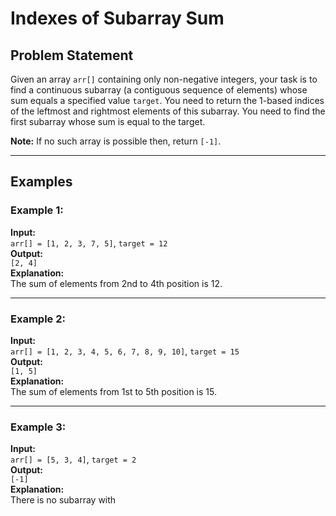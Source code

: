 # Indexes of Subarray Sum

## Problem Statement
Given an array `arr[]` containing only non-negative integers, your task is to find a continuous subarray (a contiguous sequence of elements) whose sum equals a specified value `target`. You need to return the 1-based indices of the leftmost and rightmost elements of this subarray. You need to find the first subarray whose sum is equal to the target.

**Note:** If no such array is possible then, return `[-1]`.

---

## Examples

### Example 1:
**Input:**  
`arr[] = [1, 2, 3, 7, 5]`, `target = 12`  
**Output:**  
`[2, 4]`  
**Explanation:**  
The sum of elements from 2nd to 4th position is 12.

---

### Example 2:
**Input:**  
`arr[] = [1, 2, 3, 4, 5, 6, 7, 8, 9, 10]`, `target = 15`  
**Output:**  
`[1, 5]`  
**Explanation:**  
The sum of elements from 1st to 5th position is 15.

---

### Example 3:
**Input:**  
`arr[] = [5, 3, 4]`, `target = 2`  
**Output:**  
`[-1]`  
**Explanation:**  
There is no subarray with